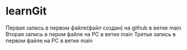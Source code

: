 # learnGit
Первая запись в первом файле(файл создан) на github в ветке main
Вторая запись в пером файле на РС в ветке main
Третья запись в первом файле на РС в ветке main